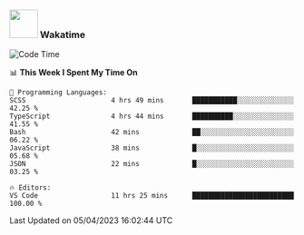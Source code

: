 ### <img src="https://media.giphy.com/media/VgCDAzcKvsR6OM0uWg/giphy.gif" width="50"> Wakatime

  <!--START_SECTION:waka-->
![Code Time](http://img.shields.io/badge/Code%20Time-1%2C355%20hrs%203%20mins-blue)

📊 **This Week I Spent My Time On** 

```text
💬 Programming Languages: 
SCSS                     4 hrs 49 mins       ███████████░░░░░░░░░░░░░░   42.25 % 
TypeScript               4 hrs 44 mins       ██████████░░░░░░░░░░░░░░░   41.55 % 
Bash                     42 mins             ██░░░░░░░░░░░░░░░░░░░░░░░   06.22 % 
JavaScript               38 mins             █░░░░░░░░░░░░░░░░░░░░░░░░   05.68 % 
JSON                     22 mins             █░░░░░░░░░░░░░░░░░░░░░░░░   03.25 % 

🔥 Editors: 
VS Code                  11 hrs 25 mins      █████████████████████████   100.00 % 
```


 Last Updated on 05/04/2023 16:02:44 UTC
<!--END_SECTION:waka-->
